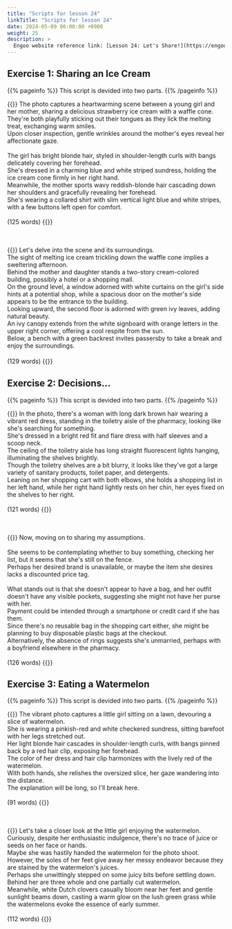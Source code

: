 ```yaml
---
title: "Scripts for lesson 24"
linkTitle: "Scripts for lesson 24"
date: 2024-05-09 06:00:00 +0900
weight: 25
description: >
  Engoo website reference link: [Lesson 24: Let's Share!](https://engoo.com/app/lessons/describing-pictures-intermediate-describing-pictures-lets-share/JEielE6hEee1u-M55onvDQ?category_id=P_HriMOnEeifo0O-yMP42w&course_id=ZZasjsOnEeiHZVOMC0VfdA)
---
```


## Exercise 1: Sharing an Ice Cream

{{% pageinfo %}}
This script is devided into two parts.
{{% /pageinfo %}}

{{<card header="**1st script**">}}
The photo captures a heartwarming scene between a young girl and her mother, sharing a delicious strawberry ice cream with a waffle cone. <br/>
They're both playfully sticking out their tongues as they lick the melting treat, exchanging warm smiles. <br/>
Upon closer inspection, gentle wrinkles around the mother's eyes reveal her affectionate gaze. <br/>
<br/>
The girl has bright blonde hair, styled in shoulder-length curls with bangs delicately covering her forehead.<br/>
She's dressed in a charming blue and white striped sundress, holding the ice cream cone firmly in her right hand. <br/>
Meanwhile, the mother sports wavy reddish-blonde hair cascading down her shoulders and gracefully revealing her forehead.<br/>
She's wearing a collared shirt with slim vertical light blue and white stripes, with a few buttons left open for comfort.<br/>
<br/>
(125 words)
{{</card>}}

　

{{<card header="**2nd script**">}}
Let's delve into the scene and its surroundings.<br/>
The sight of melting ice cream trickling down the waffle cone implies a sweltering afternoon.<br/>
Behind the mother and daughter stands a two-story cream-colored building, possibly a hotel or a shopping mall. <br/>
On the ground level, a window adorned with white curtains on the girl's side hints at a potential shop, while a spacious door on the mother's side appears to be the entrance to the building.<br/>
Looking upward, the second floor is adorned with green ivy leaves, adding natural beauty. <br/>
An ivy canopy extends from the white signboard with orange letters in the upper right corner, offering a cool respite from the sun.<br/>
Below, a bench with a green backrest invites passersby to take a break and enjoy the surroundings.<br/>
<br/>
(129 words)
{{</card>}}
　

## Exercise 2: Decisions...

{{% pageinfo %}}
This script is devided into two parts.
{{% /pageinfo %}}

{{<card header="**1st script**">}}
In the photo, there's a woman with long dark brown hair wearing a vibrant red dress, standing in the toiletry aisle of the pharmacy, looking like she's searching for something. <br/>
She's dressed in a bright red fit and flare dress with half sleeves and a scoop neck.<br/>
The ceiling of the toiletry aisle has long straight fluorescent lights hanging, illuminating the shelves brightly. <br/>
Though the toiletry shelves are a bit blurry, it looks like they've got a large variety of sanitary products, toilet paper, and detergents.<br/>
Leaning on her shopping cart with both elbows, she holds a shopping list in her left hand, while her right hand lightly rests on her chin, her eyes fixed on the shelves to her right. <br/>
<br/>
(121 words)
{{</card>}}

　

{{<card header="**2nd script**">}}
Now, moving on to sharing my assumptions.<br/>
<br/>
She seems to be contemplating whether to buy something, checking her list, but it seems that she's still on the fence.<br/>
Perhaps her desired brand is unavailable, or maybe the item she desires lacks a discounted price tag.<br/>
<br/>
What stands out is that she doesn't appear to have a bag, and her outfit doesn't have any visible pockets, suggesting she might not have her purse with her. <br/>
Payment could be intended through a smartphone or credit card if she has them. <br/>
Since there's no reusable bag in the shopping cart either, she might be planning to buy disposable plastic bags at the checkout.<br/>
Alternatively, the absence of rings suggests she's unmarried, perhaps with a boyfriend elsewhere in the pharmacy.<br/>
<br/>
(126 words)
{{</card>}}

## Exercise 3: Eating a Watermelon

{{% pageinfo %}}
This script is devided into two parts.
{{% /pageinfo %}}

{{<card header="**1st script**">}}
The vibrant photo captures a little girl sitting on a lawn, devouring a slice of watermelon. <br/>
She is wearing a pinkish-red and white checkered sundress, sitting barefoot with her legs stretched out. <br/>
Her light blonde hair cascades in shoulder-length curls, with bangs pinned back by a red hair clip, exposing her forehead. <br/>
The color of her dress and hair clip harmonizes with the lively red of the watermelon.<br/>
With both hands, she relishes the oversized slice, her gaze wandering into the distance. <br/>
The explanation will be long, so I'll break here.<br/>
<br/>
(91 words)
{{</card>}}

　

{{<card header="**2nd script**">}}
Let's take a closer look at the little girl enjoying the watermelon.<br/>
Curiously, despite her enthusiastic indulgence, there's no trace of juice or seeds on her face or hands. <br/>
Maybe she was hastily handed the watermelon for the photo shoot. <br/>
However, the soles of her feet give away her messy endeavor because they are stained by the watermelon's juices.<br/>
Perhaps she unwittingly stepped on some juicy bits before settling down. <br/>
Behind her are three whole and one partially cut watermelon.<br/>
Meanwhile, white Dutch clovers casually bloom near her feet and gentle sunlight beams down, casting a warm glow on the lush green grass while the watermelons evoke the essence of early summer.<br/>
<br/>
(112 words)
{{</card>}}

